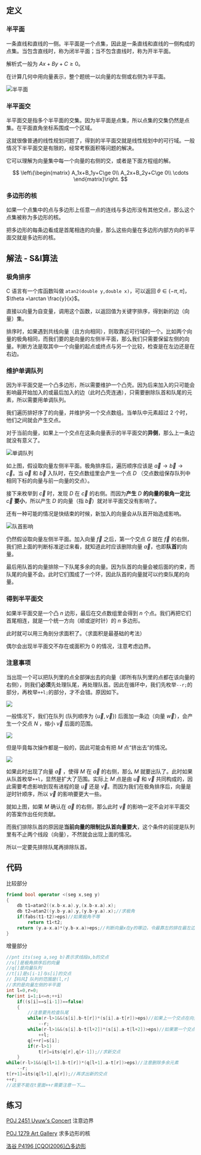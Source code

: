 ## 定义

### 半平面

一条直线和直线的一侧。半平面是一个点集，因此是一条直线和直线的一侧构成的点集。当包含直线时，称为闭半平面；当不包含直线时，称为开半平面。

解析式一般为 $Ax+By+C\ge 0​$。

在计算几何中用向量表示，整个题统一以向量的左侧或右侧为半平面。

![半平面](./images/hpi1.PNG)

### 半平面交

半平面交是指多个半平面的交集。因为半平面是点集，所以点集的交集仍然是点集。在平面直角坐标系围成一个区域。

这就很像普通的线性规划问题了，得到的半平面交就是线性规划中的可行域。一般情况下半平面交是有限的，经常考察面积等问题的解决。

它可以理解为向量集中每一个向量的右侧的交，或者是下面方程组的解。

$$
\left\{\begin{matrix}
A_1x+B_1y+C\ge 0\\ 
A_2x+B_2y+C\ge 0\\ 
\cdots
\end{matrix}\right.
$$

### 多边形的核

如果一个点集中的点与多边形上任意一点的连线与多边形没有其他交点，那么这个点集被称为多边形的核。

把多边形的每条边看成是首尾相连的向量，那么这些向量在多边形内部方向的半平面交就是多边形的核。

## 解法 - S&I算法

### 极角排序

C 语言有一个库函数叫做 `atan2(double y,double x)`，可以返回 $\theta\in (-\pi,\pi]$，$\theta =\arctan \frac{y}{x}$。

直接以向量为自变量，调用这个函数，以返回值为关键字排序，得到新的边（向量）集。

排序时，如果遇到共线向量（且方向相同），则取靠近可行域的一个。比如两个向量的极角相同，而我们要的是向量的左侧半平面，那么我们只需要保留左侧的向量。判断方法是取其中一个向量的起点或终点与另一个比较，检查是在左边还是在右边。

### 维护单调队列

因为半平面交是一个凸多边形，所以需要维护一个凸壳。因为后来加入的只可能会影响最开始加入的或最后加入的边（此时凸壳连通），只需要删除队首和队尾的元素，所以需要用单调队列。

我们遍历排好序了的向量，并维护另一个交点数组。当单队中元素超过 2 个时，他们之间就会产生交点。

对于当前向量，如果上一个交点在这条向量表示的半平面交的**异侧**，那么上一条边就没有意义了。

![单调队列](./images/hpi2.PNG)

如上图，假设取向量左侧半平面。极角排序后，遍历顺序应该是 $\vec a\to\vec b\to\vec c$。当 $\vec a$ 和 $\vec b$ 入队时，在交点数组里会产生一个点 $D$ （交点数组保存队列中相同下标的向量与前一向量的交点）。

接下来枚举到 $\vec c$ 时，发现 $D$ 在 $\vec c$ 的右侧。而因为**产生** $D$ **的向量的极角一定比** $\vec c$ **要小**，所以产生 $D$ 的向量（指 $\vec b$）就对半平面交没有影响了。

还有一种可能的情况是快结束的时候，新加入的向量会从队首开始造成影响。

![队首影响](./images/hpi7.PNG)

仍然假设取向量左侧半平面。加入向量 $\vec f$ 之后，第一个交点 $G$ 就在 $\vec f$ 的右侧，我们把上面的判断标准逆过来看，就知道此时应该删除向量 $\vec a$，也即**队首**的向量。

最后用队首的向量排除一下队尾多余的向量。因为队首的向量会被后面的约束，而队尾的向量不会。此时它们围成了一个环，因此队首的向量就可以约束队尾的向量。

### 得到半平面交

如果半平面交是一个凸 $n$ 边形，最后在交点数组里会得到 $n$ 个点。我们再把它们首尾相连，就是一个统一方向（顺或逆时针）的 $n$ 多边形。

此时就可以用三角剖分求面积了。（求面积是最基础的考法）

偶尔会出现半平面交不存在或面积为 0 的情况，注意考虑边界。

### 注意事项

当出现一个可以把队列里的点全部弹出去的向量（即所有队列里的点都在该向量的右侧），则我们**必须**先处理队尾，再处理队首。因此在循环中，我们先枚举`--r;`的部分，再枚举`++l;`的部分，才不会错。原因如下。

![](./images/hpi4.PNG)

一般情况下，我们在队列 (队列顺序为 $\left\{\vec{u},\vec{v}\right\}$) 后面加一条边（向量 $\vec w$），会产生一个交点 $N$ ，缩小 $\vec{v}$ 后面的范围。

![](./images/hpi5.PNG)

但是毕竟每次操作都是一般的，因此可能会有把 $M$ 点“挤出去”的情况。

![](./images/hpi6.PNG)

如果此时出现了向量 $\vec a$ ，使得 $M$ 在 $\vec a$ 的右侧，那么 $M$ 就要出队了。此时如果从队首枚举`++l`，显然是扩大了范围。实际上 $M$ 点是由 $\vec u$ 和 $\vec v$ 共同构成的，因此需要考虑影响到现有进程的是 $\vec u$ 还是 $\vec v$。而因为我们在极角排序后，向量是逆时针顺序，所以 $\vec v$ 的影响要更大一些。

就如上图，如果 $M$ 确认在 $\vec a$ 的右侧，那么此时 $\vec v$ 的影响一定不会对半平面交的答案作出任何贡献。

而我们排除队首的原因是**当前向量的限制比队首向量要大**，这个条件的前提是队列里有不止两个线段（向量），不然就会出现上面的情况。

所以一定要先排除队尾再排除队首。

## 代码

比较部分

```cpp
friend bool operator <(seg x,seg y)
{
    db t1=atan2((x.b-x.a).y,(x.b-x.a).x);
    db t2=atan2((y.b-y.a).y,(y.b-y.a).x);//求极角
    if(fabs(t1-t2)>eps)//如果极角不等
        return t1<t2;
    return (y.a-x.a)*(y.b-x.a)>eps;//判断向量x在y的哪边，令最靠左的排在最左边
}
```

增量部分

```cpp
//pnt its(seg a,seg b)表示求线段a,b的交点
//s[]是极角排序后的向量
//q[]是向量队列
//t[i]是s[i-1]与s[i]的交点
//【码风】队列的范围是(l,r]
//求的是向量左侧的半平面
int l=0,r=0;
for(int i=1;i<=n;++i)
    if((s[i]==s[i-1])==false)
    {
        //注意要先检查队尾
        while(r-l>1&&(s[i].b-t[r])*(s[i].a-t[r])>eps)//如果上一个交点在向量右侧则弹出队尾
            --r;
        while(r-l>1&&(s[i].b-t[l+2])*(s[i].a-t[l+2])>eps)//如果第一个交点在向量右侧则弹出队首
            ++l;
        q[++r]=s[i];
        if(r-l>1)
            t[r]=its(q[r],q[r-1]);//求新交点
    }
while(r-l>1&&(q[l+1].b-t[r])*(q[l+1].a-t[r])>eps)//注意删除多余元素
    --r;
t[r+1]=its(q[l+1],q[r]);//再求出新的交点
++r;
//这里不能在t里面++r需要注意一下……
```

## 练习

[POJ 2451 Uyuw's Concert](http://poj.org/problem?id=2451) 注意边界

[POJ 1279 Art Gallery](http://poj.org/problem?id=1279) 求多边形的核

[洛谷 P4196 [CQOI2006]凸多边形](https://www.luogu.org/problemnew/show/P4196) 

